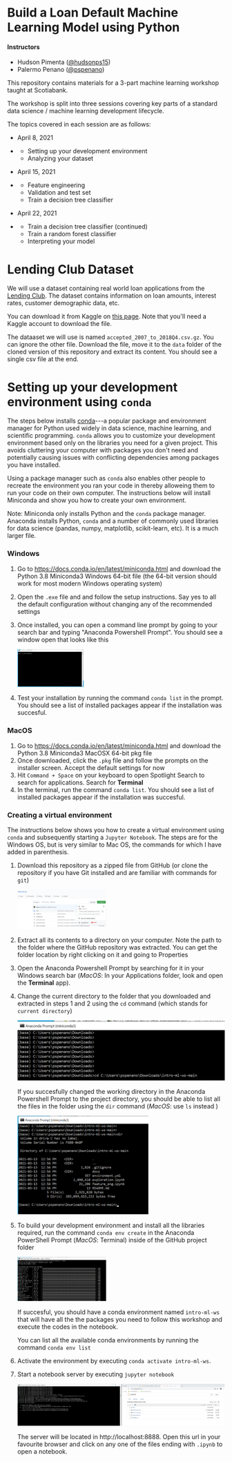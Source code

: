 # Build a Loan Default Machine Learning Model using Python

#### Instructors

* Hudson Pimenta ([@hudsonps15](https://twitter.com/hudsonps15))
* Palermo Penano ([@pspenano](https://twitter.com/pspenano))

This repository contains materials for a 3-part machine learning workshop taught at Scotiabank.

The workshop is split into three sessions covering key parts of a standard data science / machine learning development lifecycle. 

The topics covered in each session are as follows:

- April 8, 2021

- - Setting up your development environment
  - Analyzing your dataset

- April 15, 2021

- - Feature engineering
  - Validation and test set
  - Train a decision tree classifier

- April 22, 2021

- - Train a decision tree classifier (continued)
  - Train a random forest classifier
  - Interpreting your model

# Lending Club Dataset

We will use a dataset containing real world loan applications from the [Lending Club](https://www.lendingclub.com/). The dataset contains information on loan amounts, interest rates, customer demographic data, etc.

You can download it from Kaggle on [this page](https://www.kaggle.com/wordsforthewise/lending-club). Note that you'll need a Kaggle account to download the file.

The dataaset we will use is named `accepted_2007_to_2018Q4.csv.gz`. You can ignore the other file. Download the file, move it to the `data` folder of the cloned version of this repository and extract its content. You should see a single csv file at the end.

# Setting up your development environment using `conda` 

The steps below installs [conda](https://conda.io/projects/conda/en/latest/index.html#)---a popular package and environment manager for Python used widely in data science, machine learning, and scientific programming. `conda` allows you to customize your development environment based only on the libraries you need for a given project. This avoids cluttering your computer with packages you don't need and potentially causing issues with conflicting dependencies among packages you have installed. 

Using a package manager such as `conda` also enables other people to recreate the environment you ran your code in thereby alloweing them to run your code on their own computer. The instructions below will install Miniconda and show you how to create your own environment.

Note: Miniconda only installs Python and the `conda` package manager. Anaconda installs Python, `conda` and a number of commonly used libraries for data science (pandas, numpy, matplotlib, scikit-learn, etc). It is a much larger file.

### Windows

1. Go to https://docs.conda.io/en/latest/miniconda.html and download the Python 3.8 Miniconda3 Windows 64-bit file (the 64-bit version should work for most modern Windows operating system)

2. Open the `.exe` file and and follow the setup instructions. Say yes to all the default configuration without changing any of the recommended settings

3. Once installed, you can open a command line prompt by going to your search bar and typing "Anaconda Powershell Prompt". You should see a window open that looks like this

   <img src="./imgs/anaconda_prompt.png" alt="anaconda_prompt" style="zoom:15%;" />

4. Test your installation by running the command `conda list` in the prompt. You should see a list of installed packages appear if the installation was succesful.

### MacOS

1. Go to https://docs.conda.io/en/latest/miniconda.html and download the Python 3.8 Miniconda3 MacOSX 64-bit pkg file
2. Once downloaded, click the `.pkg` file and follow the prompts on the installer screen. Accept the default settings for now
3. Hit `Command + Space` on your keyboard to open Spotlight Search to search for applications. Search for **Terminal**
4. In the terminal, run the command `conda list`. You should see a list of installed packages appear if the installation was succesful.

### Creating a virtual environment

The instructions below shows you how to create a virtual environment using `conda` and subsequently starting a `Jupyter Notebook`. The steps are for the Windows OS, but is very similar to Mac OS, the commands for which I have added in parenthesis.

1. Download this repository as a zipped file from GitHub (or clone the repository if you have Git installed and are familiar with commands for `git`)

   <img src="./imgs/repo_zip.png" alt="repo_zip" style="zoom:20%;" />

2. Extract all its contents to a directory on your computer. Note the path to the folder where the GitHub repository was extracted. You can get the folder location by right clicking on it and going to Properties

3. Open the Anaconda Powershell Prompt by searching for it in your Windows search bar (*MacOS*: In your Applications folder, look and open the **Terminal** app).

4. Change the current directory to the folder that you downloaded and extracted in steps 1 and 2 using the `cd` command (which stands for `current directory`)

      <img src="./imgs/anaconda_cd_proj_folder.png" alt="anaconda_cd_proj_folder" style="zoom:50%;" />

   If you succesfully changed the working directory in the Anaconda Powershell Prompt to the project directory, you 		should be able to list all the files in the folder using the `dir` command (*MacOS*: use `ls` instead )

   ​	<img src="./imgs/dir_folder.png" alt="dir_folder" style="zoom:40%;" />

5. To build your development environment and install all the libraries required, run the command `conda env create` in the Anaconda PowerShell Prompt (*MacOS*: Terminal) inside of the GitHub project folder

   <img src="./imgs/run_conda_env_create.png" alt="run_conda_env_create" style="zoom:20%;" />

   If succesful, you should have a conda environment named `intro-ml-ws` that will have all the the packages you need to follow this workshop and execute the codes in the notebook.

   You can list all the available conda environments by running the command `conda env list`

6. Activate the environment by executing `conda activate intro-ml-ws`.

7. Start a notebook server by executing `jupyter notebook`

   <img src="./imgs/start_notebook.png" alt="start_notebook" style="zoom:50%;" />

   The server will be located in http://localhost:8888. Open this url in your favourite browser and click on any one of the files ending with `.ipynb`  to open a notebook.



